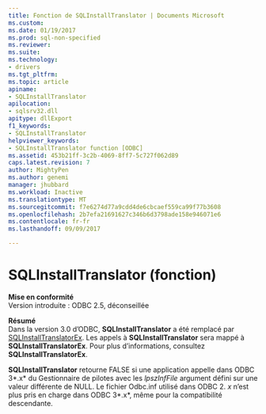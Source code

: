 ```yaml
---
title: Fonction de SQLInstallTranslator | Documents Microsoft
ms.custom: 
ms.date: 01/19/2017
ms.prod: sql-non-specified
ms.reviewer: 
ms.suite: 
ms.technology:
- drivers
ms.tgt_pltfrm: 
ms.topic: article
apiname:
- SQLInstallTranslator
apilocation:
- sqlsrv32.dll
apitype: dllExport
f1_keywords:
- SQLInstallTranslator
helpviewer_keywords:
- SQLInstallTranslator function [ODBC]
ms.assetid: 453b21ff-3c2b-4069-8ff7-5c727f062d89
caps.latest.revision: 7
author: MightyPen
ms.author: genemi
manager: jhubbard
ms.workload: Inactive
ms.translationtype: MT
ms.sourcegitcommit: f7e6274d77a9cdd4de6cbcaef559ca99f77b3608
ms.openlocfilehash: 2b7efa21691627c346b6d3798ade158e946071e6
ms.contentlocale: fr-fr
ms.lasthandoff: 09/09/2017

---
```

# <a name="sqlinstalltranslator-function"></a>SQLInstallTranslator (fonction)
**Mise en conformité**  
 Version introduite : ODBC 2.5, déconseillée  
  
 **Résumé**  
 Dans la version 3.0 d’ODBC, **SQLInstallTranslator** a été remplacé par [SQLInstallTranslatorEx](../../../odbc/reference/syntax/sqlinstalltranslatorex-function.md). Les appels à **SQLInstallTranslator** sera mappé à **SQLInstallTranslatorEx**. Pour plus d’informations, consultez **SQLInstallTranslatorEx**.  
  
 **SQLInstallTranslator** retourne FALSE si une application appelle dans ODBC 3*.x* du Gestionnaire de pilotes avec les *lpszInfFile* argument défini sur une valeur différente de NULL. Le fichier Odbc.inf utilisé dans ODBC 2. *x* n’est plus pris en charge dans ODBC 3*.x*, même pour la compatibilité descendante.

